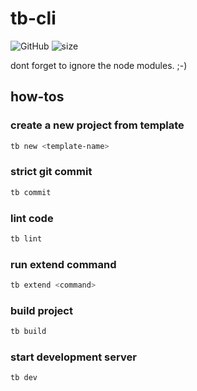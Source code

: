# tb-cli

![GitHub](https://img.shields.io/github/license/tb-fed/tb-cli)
![size](https://img.shields.io/github/repo-size/tb-fed/tb-cli)

dont forget to ignore the node modules. ;-)

## how-tos

### create a new project from template

```bash
tb new <template-name>
```

### strict git commit

```bash
tb commit
```

### lint code

```bash
tb lint
```

### run extend command

```bash
tb extend <command>
```

### build project

```bash
tb build
```

### start development server

```bash
tb dev
```
